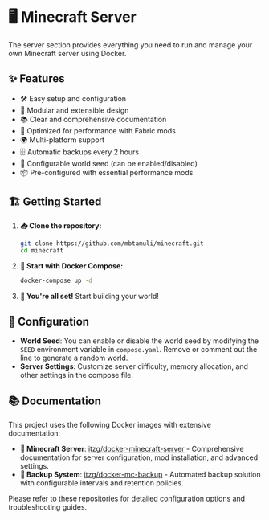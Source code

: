 # 🖥️ Minecraft Server

The server section provides everything you need to run and manage your own Minecraft server using Docker.

## ✨ Features
- 🛠️ Easy setup and configuration
- 🔧 Modular and extensible design  
- 📚 Clear and comprehensive documentation
- 🎯 Optimized for performance with Fabric mods
- 🌍 Multi-platform support
- 🗄️ Automatic backups every 2 hours
- 🎲 Configurable world seed (can be enabled/disabled)
- 📦 Pre-configured with essential performance mods

## 🏗️ Getting Started

1. **📥 Clone the repository:**
   ```bash
   git clone https://github.com/mbtamuli/minecraft.git
   cd minecraft
   ```

2. **🐳 Start with Docker Compose:**
   ```bash
   docker-compose up -d
   ```

3. **🎉 You're all set!** Start building your world!

## 🔧 Configuration
- **World Seed**: You can enable or disable the world seed by modifying the `SEED` environment variable in `compose.yaml`. Remove or comment out the line to generate a random world.
- **Server Settings**: Customize server difficulty, memory allocation, and other settings in the compose file.

## 📚 Documentation
This project uses the following Docker images with extensive documentation:

- **🐳 Minecraft Server**: [itzg/docker-minecraft-server](https://github.com/itzg/docker-minecraft-server) - Comprehensive documentation for server configuration, mod installation, and advanced settings.
- **💾 Backup System**: [itzg/docker-mc-backup](https://github.com/itzg/docker-mc-backup) - Automated backup solution with configurable intervals and retention policies.

Please refer to these repositories for detailed configuration options and troubleshooting guides.
